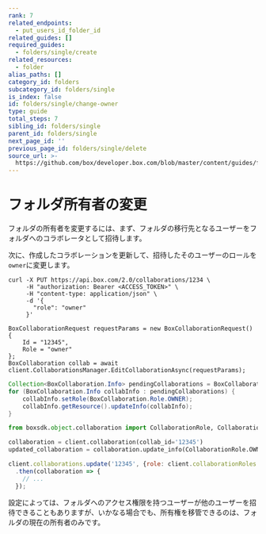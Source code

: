 ```yaml
---
rank: 7
related_endpoints:
  - put_users_id_folder_id
related_guides: []
required_guides:
  - folders/single/create
related_resources:
  - folder
alias_paths: []
category_id: folders
subcategory_id: folders/single
is_index: false
id: folders/single/change-owner
type: guide
total_steps: 7
sibling_id: folders/single
parent_id: folders/single
next_page_id: ''
previous_page_id: folders/single/delete
source_url: >-
  https://github.com/box/developer.box.com/blob/master/content/guides/folders/single/change-owner.md
---
```

# フォルダ所有者の変更

フォルダの所有者を変更するには、まず、フォルダの移行先となるユーザーをフォルダへのコラボレータとして招待します。

<Samples id="post_collaborations">

</Samples>

次に、作成したコラボレーションを更新して、招待したそのユーザーのロールを`owner`に変更します。

<Tabs>

<Tab title="cURL">

```curl
curl -X PUT https://api.box.com/2.0/collaborations/1234 \
     -H "authorization: Bearer <ACCESS_TOKEN>" \
     -H "content-type: application/json" \
     -d '{
       "role": "owner"
     }'
```

</Tab>
<Tab title='.NET'>

```dotnet
BoxCollaborationRequest requestParams = new BoxCollaborationRequest()
{
    Id = "12345",
    Role = "owner"
};
BoxCollaboration collab = await client.CollaborationsManager.EditCollaborationAsync(requestParams);
```

</Tab>
<Tab title='Java'>

```java
Collection<BoxCollaboration.Info> pendingCollaborations = BoxCollaboration.getPendingCollaborations(api);
for (BoxCollaboration.Info collabInfo : pendingCollaborations) {
    collabInfo.setRole(BoxCollaboration.Role.OWNER);
    collabInfo.getResource().updateInfo(collabInfo);
}
```

</Tab>
<Tab title='Python'>

```py
from boxsdk.object.collaboration import CollaborationRole, CollaborationStatus

collaboration = client.collaboration(collab_id='12345')
updated_collaboration = collaboration.update_info(CollaborationRole.OWNER)
```

</Tab>
<Tab title='Node'>

```js
client.collaborations.update('12345', {role: client.collaborationRoles.OWNER})
  .then(collaboration => {
    // ...
  });
```

</Tab>

</Tabs>

<Message warning>

設定によっては、フォルダへのアクセス権限を持つユーザーが他のユーザーを招待できることもありますが、いかなる場合でも、所有権を移管できるのは、フォルダの現在の所有者のみです。

</Message>
